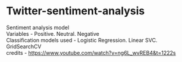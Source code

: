 # Twitter-sentiment-analysis
Sentiment analysis model </br>
Variables - Positive. Neutral. Negative </br>
Classification models used - Logistic Regression. Linear SVC. GridSearchCV </br>
credits - https://www.youtube.com/watch?v=ng6L_wvREB4&t=1222s
